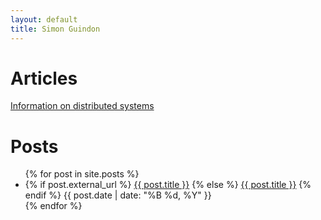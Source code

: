 ```yaml
---
layout: default
title: Simon Guindon
---
```


# Articles
[Information on distributed systems](distributed-systems)

# Posts
<ul id="posts" class="twelve columns offset-by-four">
  {% for post in site.posts %}
    <li>
      {% if post.external_url %}
        <a class="nine columns" href="{{ post.external_url }}">{{ post.title }}</a>
      {% else %}
        <a class="nine columns" href="{{ post.url }}">{{ post.title }}</a>
      {% endif %}
      <span class="two columns">{{ post.date | date: "%B %d, %Y" }}</span>
    </li>
  {% endfor %}
</ul>
